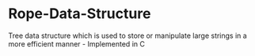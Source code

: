 # Rope-Data-Structure
Tree data structure which is used to store or manipulate large strings in a more efficient manner - Implemented in C
